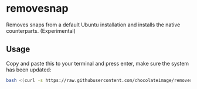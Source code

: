 # removesnap
Removes snaps from a default Ubuntu installation and installs the native counterparts. (Experimental)

## Usage

Copy and paste this to your terminal and press enter, make sure the system has been updated:
```bash
bash <(curl -s https://raw.githubusercontent.com/chocolateimage/removesnap/refs/heads/main/removesnap.sh)
```

